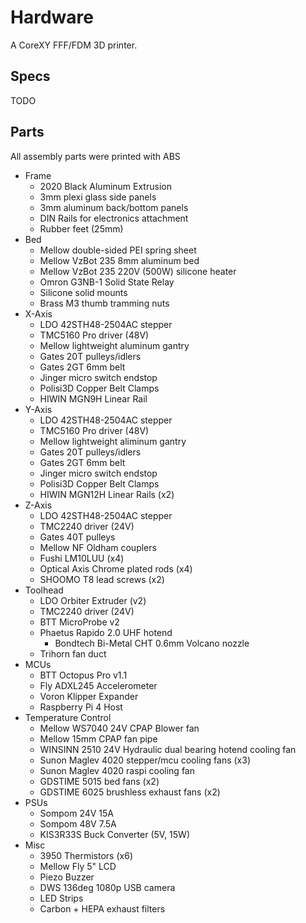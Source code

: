 # Hardware

A CoreXY FFF/FDM 3D printer.

## Specs

TODO

## Parts

All assembly parts were printed with ABS

* Frame
    * 2020 Black Aluminum Extrusion
    * 3mm plexi glass side panels
    * 3mm aluminum back/bottom panels
    * DIN Rails for electronics attachment
    * Rubber feet (25mm)
* Bed
    * Mellow double-sided PEI spring sheet
    * Mellow VzBot 235 8mm aluminum bed
    * Mellow VzBot 235 220V (500W) silicone heater
    * Omron G3NB-1 Solid State Relay
    * Silicone solid mounts
    * Brass M3 thumb tramming nuts
* X-Axis
    * LDO 42STH48-2504AC stepper
    * TMC5160 Pro driver (48V)
    * Mellow lightweight aluminum gantry
    * Gates 20T pulleys/idlers
    * Gates 2GT 6mm belt
    * Jinger micro switch endstop
    * Polisi3D Copper Belt Clamps
    * HIWIN MGN9H Linear Rail
* Y-Axis
    * LDO 42STH48-2504AC stepper
    * TMC5160 Pro driver (48V)
    * Mellow lightweight aliminum gantry
    * Gates 20T pulleys/idlers
    * Gates 2GT 6mm belt
    * Jinger micro switch endstop
    * Polisi3D Copper Belt Clamps
    * HIWIN MGN12H Linear Rails (x2)
* Z-Axis
    * LDO 42STH48-2504AC stepper
    * TMC2240 driver (24V)
    * Gates 40T pulleys
    * Mellow NF Oldham couplers
    * Fushi LM10LUU (x4)
    * Optical Axis Chrome plated rods (x4)
    * SHOOMO T8 lead screws (x2)
* Toolhead
    * LDO Orbiter Extruder (v2)
    * TMC2240 driver (24V)
    * BTT MicroProbe v2
    * Phaetus Rapido 2.0 UHF hotend
        * Bondtech Bi-Metal CHT 0.6mm Volcano nozzle
    * Trihorn fan duct
* MCUs
    * BTT Octopus Pro v1.1
    * Fly ADXL245 Accelerometer
    * Voron Klipper Expander
    * Raspberry Pi 4 Host
* Temperature Control
    * Mellow WS7040 24V CPAP Blower fan
    * Mellow 15mm CPAP fan pipe
    * WINSINN 2510 24V Hydraulic dual bearing hotend cooling fan
    * Sunon Maglev 4020 stepper/mcu cooling fans (x3)
    * Sunon Maglev 4020 raspi cooling fan
    * GDSTIME 5015 bed fans (x2)
    * GDSTIME 6025 brushless exhaust fans (x2)
* PSUs
    * Sompom 24V 15A
    * Sompom 48V 7.5A
    * KIS3R33S Buck Converter (5V, 15W)
* Misc
    * 3950 Thermistors (x6)
    * Mellow Fly 5" LCD
    * Piezo Buzzer
    * DWS 136deg 1080p USB camera
    * LED Strips
    * Carbon + HEPA exhaust filters
